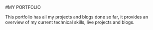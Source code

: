 #MY PORTFOLIO

This portfolio has all my projects and blogs done so far, it provides an overview of my current technical skills, live projects and blogs. 